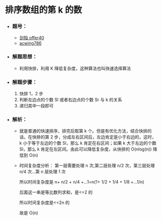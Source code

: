 # 排序数组的第 k 的数

- ### 题号：

  - [剑指 offer40](https://leetcode-cn.com/problems/zui-xiao-de-kge-shu-lcof/)
  - [acwing786](https://www.acwing.com/activity/content/problem/content/820/)

- ### 解题思想：

  - 利用快排，利用 K 降低复杂度，这种算法也叫快速选择算法

- ### 解题步骤：

  1. 快排 1，2 步
  2. 判断左边点的个数 Sl 或者右边点的个数 Sr 与 k 的关系
  3. 递归其中一段即可

- ### 解析：

  - 就是普通的快速排序，排完后取第 k 个。但是有优化方法，结合快排的话，在快排的第 2 步，分成左右区间后，左边肯定是小于右边的，这时，k 小于等于左边的个数 Sl，那么 k 肯定在右区间；如果 k 大于左边的个数 Sl，那么 k 肯定在左区间。由此可以降低复杂度，从快排的 O(nlog(n)) 降低到 O(n)

  - 时间复杂度分析：
    第一层需要处理 n 次,第二层处理 n/2 次，第三层处理 n/4 次...第 n 层处理 1 次

    所以时间复杂度是 n+ n/2 + n/4 +...1=n(1+ 1/2 + 1/4 + 1/8 +...1/n)

    后面这一串是等比数列求和，是<=2 的

    所以时间复杂度是<=2n 的

    故是 O(n)

